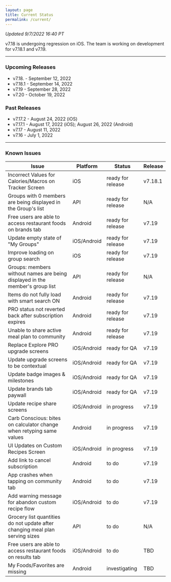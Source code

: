 ```yaml
---
layout: page
title: Current Status
permalink: /current/
---
```


_Updated 9/7/2022 16:40 PT_

v7.18 is undergoing regression on iOS. The team is working on development for v7.18.1 and v7.19.

***

### Upcoming Releases
- v7.18.  - September 12, 2022
- v7.18.1 - September 14, 2022
- v7.19   - September 28, 2022
- v7.20   - October 19, 2022
 
### Past Releases
- v7.17.2 - August 24, 2022 (iOS)
- v7.17.1 - August 17, 2022 (iOS); August 26, 2022 (Android)
- v7.17   - August 11, 2022
- v7.16   - July 1, 2022

***

### Known Issues

|Issue                          |Platform   | Status    | Release           |
| ---                           | ---       | ---       | ---               |
|Incorrect Values for Calories/Macros on Tracker Screen |iOS |ready for release| v7.18.1|
|Groups with 0 members are being displayed in the Group's list |API |ready for release| N/A|
|Free users are able to access restaurant foods on brands tab|Android |ready for release| v7.19|
|Update empty state of "My Groups"|iOS/Android |ready for release| v7.19|
|Improve loading on group search |iOS |ready for release| v7.19|
|Groups: members without names are being displayed in the member's group list|API|ready for release| N/A|
|Items do not fully load with smart search ON |Android |ready for release| v7.19|
|PRO status not reverted back after subscription expires |Android |ready for release| v7.19|
|Unable to share active meal plan to community |Android |ready for release| v7.19|
|Replace Explore PRO upgrade screens |iOS/Android |ready for QA| v7.19|
|Update upgrade screens to be contextual |iOS/Android |ready for QA| v7.19|
|Update badge images & milestones |iOS/Android |ready for QA| v7.19|
|Update brands tab paywall |iOS/Android |ready for QA| v7.19|
|Update recipe share screens |iOS/Android |in progress| v7.19|
|Carb Conscious: bites on calculator change when retyping same values |Android |in progress| v7.19|
|UI Updates on Custom Recipes Screen |iOS/Android |in progress| v7.19|
|Add link to cancel subscription |Android |to do| v7.19|
|App crashes when tapping on community tab |Android |to do| v7.19|
|Add warning message for abandon custom recipe flow |iOS/Android |to do| v7.19|
|Grocery list quantities do not update after changing meal plan serving sizes|API|to do| N/A|
|Free users are able to access restaurant foods on results tab|iOS/Android |to do| TBD|
|My Foods/Favorites are missing |Android |investigating| TBD|
